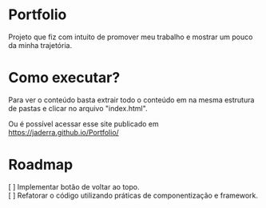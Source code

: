 # Portfolio

Projeto que fiz com intuito de promover meu trabalho e mostrar um pouco da minha trajetória.

# Como executar?
Para ver o conteúdo basta extrair todo o conteúdo em na mesma estrutura de pastas e clicar no arquivo "index.html".

Ou é possível acessar esse site publicado em https://jaderra.github.io/Portfolio/

# Roadmap
[ ] Implementar botão de voltar ao topo. <br/>
[ ] Refatorar o código utilizando práticas de componentização e framework.
